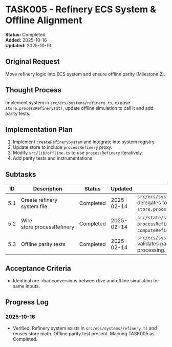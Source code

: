 # TASK005 - Refinery ECS System & Offline Alignment

**Status:** Completed  
**Added:** 2025-10-16  
**Updated:** 2025-10-16

## Original Request

Move refinery logic into ECS system and ensure offline parity (Milestone 2).

## Thought Process

Implement system in `src/ecs/systems/refinery.ts`, expose `store.processRefinery(dt)`, update offline simulation to call it and add parity tests.

## Implementation Plan

1. Implement `createRefinerySystem` and integrate into system registry.
1. Update store to include `processRefinery` proxy.
1. Modify `src/lib/offline.ts` to use `processRefinery` iteratively.
1. Add parity tests and instrumentations.

## Subtasks

| ID | Description | Status | Updated | Notes |
| --- | ----------- | ------ | ------- | ----- |
| 5.1 | Create refinery system file | Completed | 2025-02-14 | `src/ecs/systems/refinery.ts` delegates to `store.processRefinery`. |
| 5.2 | Wire store.processRefinery | Completed | 2025-02-14 | `src/state/store.ts` implements `processRefinery` and `computeRefineryProduction`. |
| 5.3 | Offline parity tests | Completed | 2025-02-14 | `src/ecs/systems/refinery.test.ts` validates parity with offline processing. |

## Acceptance Criteria

- Identical ore->bar conversions between live and offline simulation for same inputs.

## Progress Log

### 2025-10-16

- Verified: Refinery system exists in `src/ecs/systems/refinery.ts` and reuses store math. Offline parity test present. Marking TASK005 as Completed.
